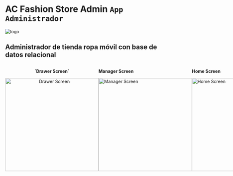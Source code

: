 # AC Fashion Store Admin `App Administrador`

![logo](https://github.com/VictorArdila/AC-Fashion-Store-Admin/assets/89551043/274a4a08-0057-4850-b93a-4565da1ad03a)

## Administrador de tienda ropa móvil con base de datos relacional
<div style="display: flex; flex-direction: row;">
  <div align="center">
    <p><strong>`Drawer Screen`</strong></p>
    <img src="https://github.com/VictorArdila/AC-Fashion-Store-Admin/assets/89551043/ea2d4c06-fce3-495a-b8c3-8a52f3f86c50" alt="Drawer Screen" width="300">
  </div>
  
  <div style="flex-direction: column; align-items: center;">
    <p><strong>Manager Screen</strong></p>
    <img src="https://github.com/VictorArdila/AC-Fashion-Store-Admin/assets/89551043/c55f51ba-62ff-4781-ab61-6dc2874c0b81" alt="Manager Screen" width="300">
  </div>
  
  <div style="flex-direction: column; align-items: center;">
    <p><strong>Home Screen</strong></p>
    <img src="https://github.com/VictorArdila/AC-Fashion-Store-Admin/assets/89551043/ce048b26-2e68-4e1a-ac8b-dc4d59c5841a" alt="Home Screen" width="300">
  </div>
</div>
